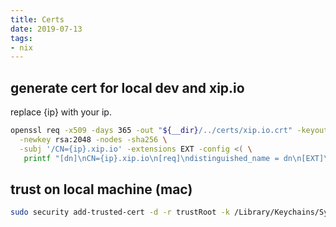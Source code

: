 ```yaml
---
title: Certs
date: 2019-07-13
tags:
- nix
---
```


## generate cert for local dev and xip.io

replace {ip} with your ip.

```bash
openssl req -x509 -days 365 -out "${__dir}/../certs/xip.io.crt" -keyout "${__dir}/../certs/xip.io.key" \
  -newkey rsa:2048 -nodes -sha256 \
  -subj '/CN={ip}.xip.io' -extensions EXT -config <( \
   printf "[dn]\nCN={ip}.xip.io\n[req]\ndistinguished_name = dn\n[EXT]\nsubjectAltName=DNS:*.{ip}.xip.io, DNS:{ip}.xip.io\nkeyUsage=digitalSignature\nextendedKeyUsage=serverAuth")  
```

## trust on local machine (mac)

```bash
sudo security add-trusted-cert -d -r trustRoot -k /Library/Keychains/System.keychain "xip.io.crt"
```